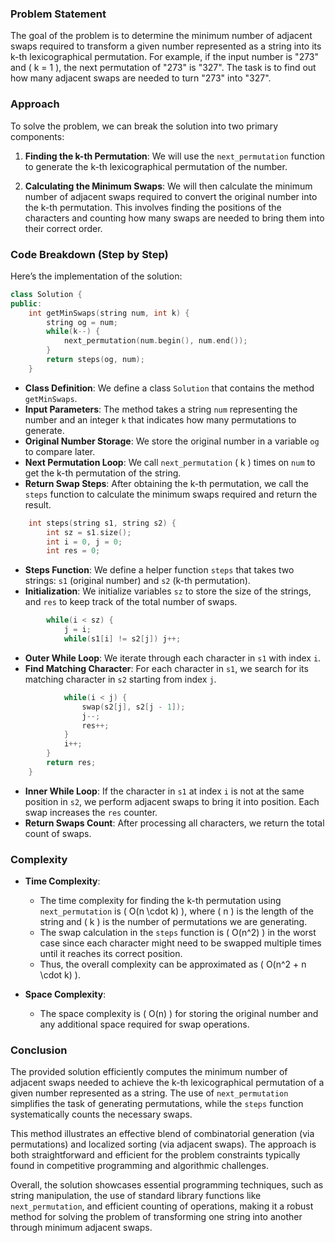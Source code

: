 ### Problem Statement

The goal of the problem is to determine the minimum number of adjacent swaps required to transform a given number represented as a string into its k-th lexicographical permutation. For example, if the input number is "273" and \( k = 1 \), the next permutation of "273" is "327". The task is to find out how many adjacent swaps are needed to turn "273" into "327".

### Approach

To solve the problem, we can break the solution into two primary components:

1. **Finding the k-th Permutation**: We will use the `next_permutation` function to generate the k-th lexicographical permutation of the number.

2. **Calculating the Minimum Swaps**: We will then calculate the minimum number of adjacent swaps required to convert the original number into the k-th permutation. This involves finding the positions of the characters and counting how many swaps are needed to bring them into their correct order.

### Code Breakdown (Step by Step)

Here’s the implementation of the solution:

```cpp
class Solution {
public:
    int getMinSwaps(string num, int k) {
        string og = num;
        while(k--) {
            next_permutation(num.begin(), num.end());
        }
        return steps(og, num);
    }
```
- **Class Definition**: We define a class `Solution` that contains the method `getMinSwaps`.
- **Input Parameters**: The method takes a string `num` representing the number and an integer `k` that indicates how many permutations to generate.
- **Original Number Storage**: We store the original number in a variable `og` to compare later.
- **Next Permutation Loop**: We call `next_permutation` \( k \) times on `num` to get the k-th permutation of the string.
- **Return Swap Steps**: After obtaining the k-th permutation, we call the `steps` function to calculate the minimum swaps required and return the result.

```cpp
    int steps(string s1, string s2) {
        int sz = s1.size();
        int i = 0, j = 0;
        int res = 0;
```
- **Steps Function**: We define a helper function `steps` that takes two strings: `s1` (original number) and `s2` (k-th permutation).
- **Initialization**: We initialize variables `sz` to store the size of the strings, and `res` to keep track of the total number of swaps.

```cpp
        while(i < sz) {
            j = i;
            while(s1[i] != s2[j]) j++;
```
- **Outer While Loop**: We iterate through each character in `s1` with index `i`.
- **Find Matching Character**: For each character in `s1`, we search for its matching character in `s2` starting from index `j`.

```cpp
            while(i < j) {
                swap(s2[j], s2[j - 1]);
                j--;
                res++;
            }
            i++;
        }
        return res;
    }
```
- **Inner While Loop**: If the character in `s1` at index `i` is not at the same position in `s2`, we perform adjacent swaps to bring it into position. Each swap increases the `res` counter.
- **Return Swaps Count**: After processing all characters, we return the total count of swaps.

### Complexity

- **Time Complexity**: 
  - The time complexity for finding the k-th permutation using `next_permutation` is \( O(n \cdot k) \), where \( n \) is the length of the string and \( k \) is the number of permutations we are generating. 
  - The swap calculation in the `steps` function is \( O(n^2) \) in the worst case since each character might need to be swapped multiple times until it reaches its correct position. 
  - Thus, the overall complexity can be approximated as \( O(n^2 + n \cdot k) \).

- **Space Complexity**: 
  - The space complexity is \( O(n) \) for storing the original number and any additional space required for swap operations.

### Conclusion

The provided solution efficiently computes the minimum number of adjacent swaps needed to achieve the k-th lexicographical permutation of a given number represented as a string. The use of `next_permutation` simplifies the task of generating permutations, while the `steps` function systematically counts the necessary swaps.

This method illustrates an effective blend of combinatorial generation (via permutations) and localized sorting (via adjacent swaps). The approach is both straightforward and efficient for the problem constraints typically found in competitive programming and algorithmic challenges.

Overall, the solution showcases essential programming techniques, such as string manipulation, the use of standard library functions like `next_permutation`, and efficient counting of operations, making it a robust method for solving the problem of transforming one string into another through minimum adjacent swaps.